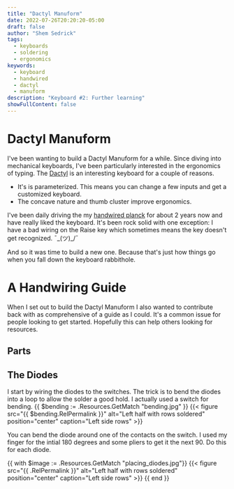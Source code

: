 ```yaml
---
title: "Dactyl Manuform"
date: 2022-07-26T20:20:20-05:00
draft: false
author: "Shem Sedrick"
tags:
  - keyboards
  - soldering
  - ergonomics
keywords:
  - keyboard
  - handwired
  - dactyl
  - manuform
description: "Keyboard #2: Further learning"
showFullContent: false
---
```


# Dactyl Manuform

I've been wanting to build a Dactyl Manuform for a while. Since diving into
mechanical keyboards, I've been particularly interested in the ergonomics of
typing. The [Dactyl](1) is an interesting keyboard for a couple of reasons.
* It's is parameterized. This means you can change a few inputs and get a customized keyboard.
* The concave nature and thumb cluster improve ergonomics.

I've been daily driving the my [handwired planck](/posts/handwired-planck) for
about 2 years now and have really liked the keyboard. It's been rock solid with
one exception: I have a bad wiring on the Raise key which sometimes means the
key doesn't get recognized. ¯\_(ツ)_/¯

And so it was time to build a new one. Because that's just how things go when
you fall down the keyboard rabbithole.


# A Handwiring Guide
When I set out to build the Dactyl Manuform I also wanted to contribute back
with as comprehensive of a guide as I could. It's a common issue for people
looking to get started. Hopefully this can help others looking for resources.

## Parts

## The Diodes
I start by wiring the diodes to the switches. The trick is to bend the diodes
into a loop to allow the solder a good hold. I actually used a switch for bending.
{{ $bending := .Resources.GetMatch "bending.jpg" }}
{{< figure src="{{ $bending.RelPermalink }}" alt="Left half with rows soldered" position="center" caption="Left side rows" >}}

You can bend the diode around one of the contacts on the switch. I used my finger
for the intial 180 degrees and some pliers to get it the next 90. Do this for
each diode.

{{ with $image := .Resources.GetMatch "placing_diodes.jpg"}}
{{< figure src="{{ .RelPermalink }}" alt="Left half with rows soldered" position="center" caption="Left side rows" >}}
{{ end }}


[1]: https://github.com/adereth/dactyl-keyboard

